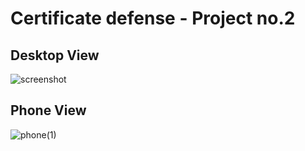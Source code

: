 # Certificate defense - Project no.2
## Desktop View
![screenshot](https://user-images.githubusercontent.com/85792514/170110735-e430a649-9478-4c90-9f90-24c6c5547054.png)
## Phone View
![phone(1)](https://user-images.githubusercontent.com/85792514/170110852-2ca561b0-216f-4e7b-aa32-311dbab06956.png)
